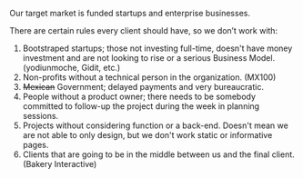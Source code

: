 Our target market is funded startups and enterprise businesses.




There are certain rules every client should have, so we don’t work with:

1. Bootstraped startups; those not investing full-time, doesn't have money investment and are not looking to rise or a serious Business Model. (yodiunmoche, Gidit, etc.)
2. Non-profits without a technical person in the organization. (MX100)
3. ~~Mexican~~ Government; delayed payments and very bureaucratic.
4. People without a product owner; there needs to be somebody committed to follow-up the project during the week in planning sessions.
5. Projects without considering function or a back-end. Doesn't mean we are not able to only design, but we don't work static or informative pages.
6. Clients that are going to be in the middle between us and the final client. (Bakery Interactive)
